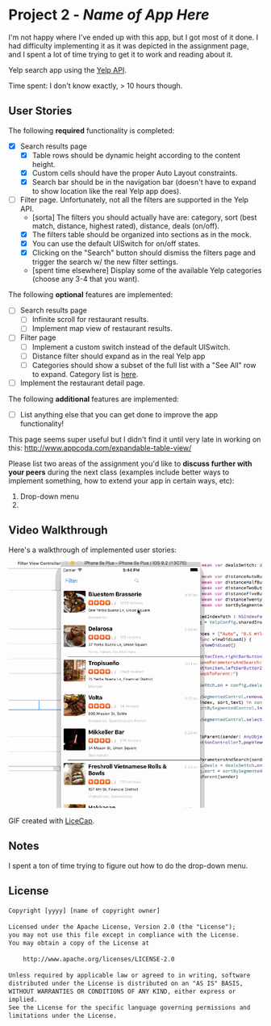 # Project 2 - *Name of App Here*

I'm not happy where I've ended up with this app, but I got most of it
done. I had difficulty implementing it as it was depicted in the
assignment page, and I spent a lot of time trying to get it to work and
reading about it.

Yelp search app using the [Yelp API](http://www.yelp.com/developers/documentation/v2/search_api).

Time spent: I don't know exactly, > 10 hours though.

## User Stories

The following **required** functionality is completed:

- [x] Search results page
   - [x] Table rows should be dynamic height according to the content height.
   - [x] Custom cells should have the proper Auto Layout constraints.
   - [x] Search bar should be in the navigation bar (doesn't have to expand to show location like the real Yelp app does).
- [ ] Filter page. Unfortunately, not all the filters are supported in the Yelp API.
   - [sorta] The filters you should actually have are: category, sort (best match, distance, highest rated), distance, deals (on/off).
   - [x] The filters table should be organized into sections as in the mock.
   - [x] You can use the default UISwitch for on/off states.
   - [x] Clicking on the "Search" button should dismiss the filters page and trigger the search w/ the new filter settings.
   - [spent time elsewhere] Display some of the available Yelp categories (choose any 3-4 that you want).

The following **optional** features are implemented:

- [ ] Search results page
   - [ ] Infinite scroll for restaurant results.
   - [ ] Implement map view of restaurant results.
- [ ] Filter page
   - [ ] Implement a custom switch instead of the default UISwitch.
   - [ ] Distance filter should expand as in the real Yelp app
   - [ ] Categories should show a subset of the full list with a "See All" row to expand. Category list is [here](http://www.yelp.com/developers/documentation/category_list).
- [ ] Implement the restaurant detail page.

The following **additional** features are implemented:

- [ ] List anything else that you can get done to improve the app functionality!

This page seems super useful but I didn't find it until very late in working on this: http://www.appcoda.com/expandable-table-view/


Please list two areas of the assignment you'd like to **discuss further with your peers** during the next class (examples include better ways to implement something, how to extend your app in certain ways, etc):

1. Drop-down menu
2.

## Video Walkthrough

Here's a walkthrough of implemented user stories:

![Walkthrough](jemiahlee_yelp_app.gif)

GIF created with [LiceCap](http://www.cockos.com/licecap/).

## Notes

I spent a ton of time trying to figure out how to do the drop-down menu.

## License

    Copyright [yyyy] [name of copyright owner]

    Licensed under the Apache License, Version 2.0 (the "License");
    you may not use this file except in compliance with the License.
    You may obtain a copy of the License at

        http://www.apache.org/licenses/LICENSE-2.0

    Unless required by applicable law or agreed to in writing, software
    distributed under the License is distributed on an "AS IS" BASIS,
    WITHOUT WARRANTIES OR CONDITIONS OF ANY KIND, either express or implied.
    See the License for the specific language governing permissions and
    limitations under the License.
